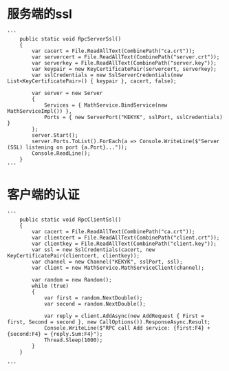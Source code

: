 # 服务端的ssl
    ''' 
        public static void RpcServerSsl()
        {
            var cacert = File.ReadAllText(CombinePath("ca.crt"));
            var servercert = File.ReadAllText(CombinePath("server.crt"));
            var serverkey = File.ReadAllText(CombinePath("server.key"));
            var keypair = new KeyCertificatePair(servercert, serverkey);
            var sslCredentials = new SslServerCredentials(new List<KeyCertificatePair>() { keypair }, cacert, false);

            var server = new Server
            {
                Services = { MathService.BindService(new MathServiceImpl()) },
                Ports = { new ServerPort("KEKYK", sslPort, sslCredentials) }
            };
            server.Start();
            server.Ports.ToList().ForEach(a => Console.WriteLine($"Server (SSL) listening on port {a.Port}..."));
            Console.ReadLine();
        }
    '''
# 客户端的认证
    ''' 
        public static void RpcClientSsl()
        {
            var cacert = File.ReadAllText(CombinePath("ca.crt"));
            var clientcert = File.ReadAllText(CombinePath("client.crt"));
            var clientkey = File.ReadAllText(CombinePath("client.key"));
            var ssl = new SslCredentials(cacert, new KeyCertificatePair(clientcert, clientkey));
            var channel = new Channel("KEKYK", sslPort, ssl);
            var client = new MathService.MathServiceClient(channel);

            var random = new Random();
            while (true)
            {
                var first = random.NextDouble();
                var second = random.NextDouble();

                var reply = client.AddAsync(new AddRequest { First = first, Second = second }, new CallOptions()).ResponseAsync.Result;
                Console.WriteLine($"RPC call Add service: {first:F4} + {second:F4} = {reply.Sum:F4}");
                Thread.Sleep(1000);
            }
        }

    '''